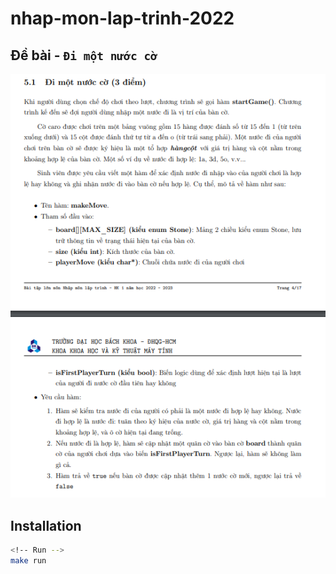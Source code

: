 # nhap-mon-lap-trinh-2022

## Đề bài - `Đi một nước cờ`

![Đề bài](./de_bai_nhap_mon_lap_trinh.png)

## Installation

```bash
<!-- Run -->
make run
```

